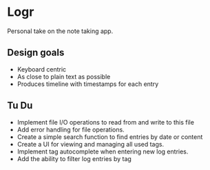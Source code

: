 # Logr
Personal take on the note taking app.

## Design goals
- Keyboard centric
- As close to plain text as possible
- Produces timeline with timestamps for each entry

## Tu Du
- Implement file I/O operations to read from and write to this file
- Add error handling for file operations.
- Create a simple search function to find entries by date or content
- Create a UI for viewing and managing all used tags.
- Implement tag autocomplete when entering new log entries.
- Add the ability to filter log entries by tag